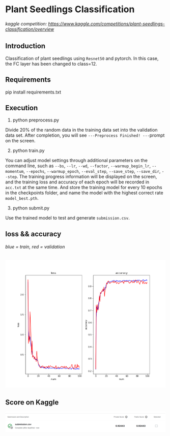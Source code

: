 # Plant Seedlings Classification
###### kaggle competition: https://www.kaggle.com/competitions/plant-seedlings-classification/overview
## Introduction
Classification of plant seedlings using `Resnet50` and pytorch. In this case, the FC layer has been changed to class=12.

## Requirements
pip install requirements.txt

## Execution
1. python preprocess.py

Divide 20% of the random data in the training data set into the validation data set. After completion, you will see `---Preprocess Finished! ---`prompt on the screen.

2. python train.py

You can adjust model settings through additional parameters on the command line, such as `--bs`, `--lr`, `--wd`, `--factor`, `--warmup_begin_lr`, `--momentum`, `--epochs`, `--warmup_epoch`, `--eval_step`, `--save_step`, `--save_dir`, `--step`.
The training progress information will be displayed on the screen, and the training loss and accuracy of each epoch will be recorded in `acc.txt` at the same time.
And store the training model for every 10 epochs in the checkpoints folder, and name the model with the highest correct rate `model_best.pth`.

3. python submit.py

Use the trained model to test and generate `submission.csv`.
## loss && accuracy
###### blue = train, red = validation
![](results.png)

## Score on Kaggle
![](img/kaggle.png)
